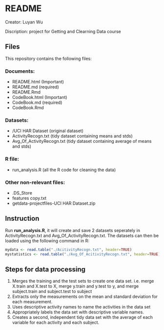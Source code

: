 README
========================================================

Creator: Luyan Wu

Discription: project for Getting and Clearning Data course

Files
----------

This repository contains the following files:

### Documents: 

* README.html (Important)
* README.md (required)
* README.Rmd
* CodeBook.html (Important)
* CodeBook.md (required)
* CodeBook.Rmd

### Datasets:

* /UCI HAR Dataset (original dataset)
* ActivityRecogn.txt (tidy dataset containing means and stds)
* Avg_Of_ActivityRecogn.txt (tidy dataset containing average of means and stds)

### R file:

* run_analysis.R (all the R code for cleaning the data)

### Other non-relevant files:

* .DS_Store
* features copy.txt
* getdata-projectfiles-UCI HAR Dataset.zip


Instruction
-------------

Run **run_analysis.R**, it will create and save 2 datasets seperately in ActivityRecogn.txt and Avg_Of_ActivityRecogn.txt. The datasets can then be loaded using the following command in R:


```r
mydata <- read.table("./AcitivityRecogn.txt", header=TRUE)
mystatistics <- read.table("./Avg_Of_AcitivityRecogn.txt", header=TRUE)
```

Steps for data processing
--------

1. Merges the training and the test sets to create one data set. i.e. merge X.train and X.test to X, merge y.train and y.test to y, and merge subject.train and subject.test to subject
2. Extracts only the measurements on the mean and standard deviation for each measurement. 
3. Uses descriptive activity names to name the activities in the data set
4. Appropriately labels the data set with descriptive variable names. 
5. Creates a second, independent tidy data set with the average of each variable for each activity and each subject. 

